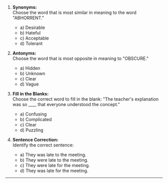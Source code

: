 
1. **Synonyms:**  
   Choose the word that is most similar in meaning to the word "ABHORRENT."  
   - a) Desirable  
   - b) Hateful  
   - c) Acceptable  
   - d) Tolerant  

2. **Antonyms:**  
   Choose the word that is most opposite in meaning to "OBSCURE."  
   - a) Hidden  
   - b) Unknown  
   - c) Clear  
   - d) Vague  

3. **Fill in the Blanks:**  
   Choose the correct word to fill in the blank: "The teacher's explanation was so ____ that everyone understood the concept."  
   - a) Confusing  
   - b) Complicated  
   - c) Clear  
   - d) Puzzling  

4. **Sentence Correction:**  
   Identify the correct sentence:  
   - a) They was late to the meeting.  
   - b) They were late to the meeting.  
   - c) They were late for the meeting.  
   - d) They was late for the meeting.

---
<!-- 
**Answers:**

1. **Synonyms:**  
   **Answer:** b) Hateful

2. **Antonyms:**  
   **Answer:** c) Clear

3. **Fill in the Blanks:**  
   **Answer:** c) Clear

4. **Sentence Correction:**  
   **Answer:** b) They were late to the meeting. -->